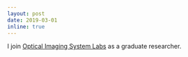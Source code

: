 ```yaml
---
layout: post
date: 2019-03-01
inline: true
---
```


I join [Optical Imaging System Labs](https://biomedia.yonsei.ac.kr/) as a graduate researcher. 

